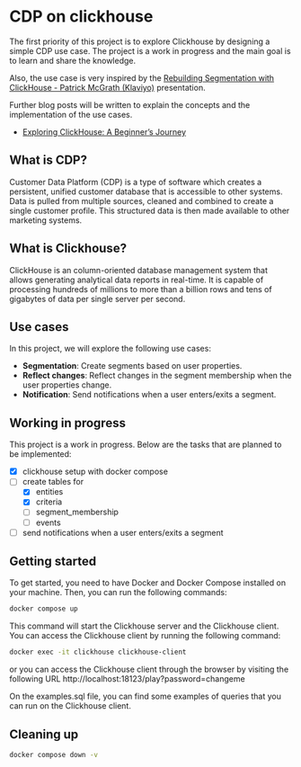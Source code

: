 # CDP on clickhouse

The first priority of this project is to explore Clickhouse by designing a simple CDP use case. The project is a work in progress and the main goal is to learn and share the knowledge.

Also, the use case is very inspired by the [Rebuilding Segmentation with ClickHouse - Patrick McGrath (Klaviyo)](https://www.youtube.com/watch?v=a9nHW93Ehi8) presentation.

Further blog posts will be written to explain the concepts and the implementation of the use cases.

- [Exploring ClickHouse: A Beginner’s Journey](https://rafael-adao.medium.com/exploring-clickhouse-a-beginners-journey-06a58c6e84bc)

## What is CDP?

Customer Data Platform (CDP) is a type of software which creates a persistent, unified customer database that is accessible to other systems. Data is pulled from multiple sources, cleaned and combined to create a single customer profile. This structured data is then made available to other marketing systems.

## What is Clickhouse?

ClickHouse is an column-oriented database management system that allows generating analytical data reports in real-time. It is capable of processing hundreds of millions to more than a billion rows and tens of gigabytes of data per single server per second.

## Use cases

In this project, we will explore the following use cases:

- **Segmentation**: Create segments based on user properties.
- **Reflect changes**: Reflect changes in the segment membership when the user properties change.
- **Notification**: Send notifications when a user enters/exits a segment.

## Working in progress

This project is a work in progress. Below are the tasks that are planned to be implemented:

- [x] clickhouse setup with docker compose
- [ ] create tables for
  - [x] entities
  - [x] criteria
  - [ ] segment_membership
  - [ ] events
- [ ] send notifications when a user enters/exits a segment

## Getting started

To get started, you need to have Docker and Docker Compose installed on your machine. Then, you can run the following commands:

```bash
docker compose up
```

This command will start the Clickhouse server and the Clickhouse client. You can access the Clickhouse client by running the following command:

```bash
docker exec -it clickhouse clickhouse-client
```

or you can access the Clickhouse client through the browser by visiting the following URL http://localhost:18123/play?password=changeme

On the examples.sql file, you can find some examples of queries that you can run on the Clickhouse client.

## Cleaning up

```sh
docker compose down -v
```

